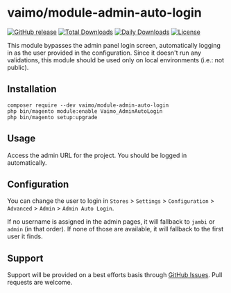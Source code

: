 # vaimo/module-admin-auto-login

[![GitHub release](https://img.shields.io/github/release/vaimo/cmodule-admin-auto-login.svg)](https://github.com/vaimo/module-admin-auto-login/releases/latest)
[![Total Downloads](https://poser.pugx.org/vaimo/module-admin-auto-login/downloads)](https://packagist.org/packages/vaimo/module-admin-auto-login)
[![Daily Downloads](https://poser.pugx.org/vaimo/module-admin-auto-login/d/daily)](https://packagist.org/packages/vaimo/module-admin-auto-login)
[![License](https://poser.pugx.org/vaimo/module-admin-auto-login/license)](https://packagist.org/packages/vaimo/module-admin-auto-login)

This module bypasses the admin panel login screen, automatically logging in as
the user provided in the configuration. Since it doesn't run any validations,
this module should be used only on local environments (i.e.: not public).

## Installation

    composer require --dev vaimo/module-admin-auto-login
    php bin/magento module:enable Vaimo_AdminAutoLogin
    php bin/magento setup:upgrade

## Usage

Access the admin URL for the project. You should be logged in automatically.

## Configuration

You can change the user to login in `Stores` > `Settings` > `Configuration` >
`Advanced` > `Admin` > `Admin Auto Login`.

If no username is assigned in the admin pages, it will fallback to `jambi` or
`admin` (in that order). If none of those are available, it will fallback to the
first user it finds.

## Support

Support will be provided on a best efforts basis through [GitHub Issues](1).
Pull requests are welcome.

 [1]: https://github.com/vaimo/module-admin-auto-login/issues
